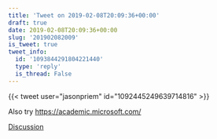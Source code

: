 ```yaml
---
title: 'Tweet on 2019-02-08T20:09:36+00:00'
draft: true
date: 2019-02-08T20:09:36+00:00
slug: '201902082009'
is_tweet: true
tweet_info:
  id: '1093844291804221440'
  type: 'reply'
  is_thread: False
---
```




{{< tweet user="jasonpriem" id="1092445249639714816" >}}

Also try <https://academic.microsoft.com/>

[Discussion](https://x.com/sytelus/status/1093844291804221440)
